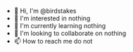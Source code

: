 - 👋 Hi, I'm @birdstakes
- 👀 I'm interested in nothing
- 🌱 I'm currently learning nothing
- 💞️ I'm looking to collaborate on nothing
- 📫 How to reach me do not

<!---
birdstakes/birdstakes is a ✨ special ✨ repository because its `README.md` (this file) appears on your GitHub profile.
You can click the Preview link to take a look at your changes.
--->
